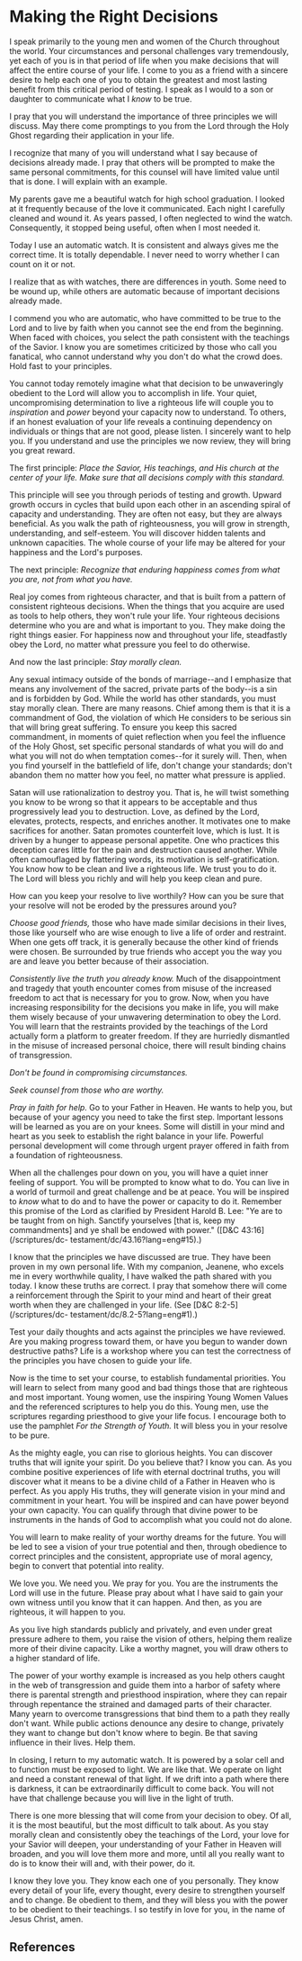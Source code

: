 # Making the Right Decisions

I speak primarily to the young men and women of the Church throughout the
world. Your circumstances and personal challenges vary tremendously, yet each
of you is in that period of life when you make decisions that will affect the
entire course of your life. I come to you as a friend with a sincere desire to
help each one of you to obtain the greatest and most lasting benefit from this
critical period of testing. I speak as I would to a son or daughter to
communicate what I _know_ to be true.

I pray that you will understand the importance of three principles we will
discuss. May there come promptings to you from the Lord through the Holy Ghost
regarding their application in your life.

I recognize that many of you will understand what I say because of decisions
already made. I pray that others will be prompted to make the same personal
commitments, for this counsel will have limited value until that is done. I
will explain with an example.

My parents gave me a beautiful watch for high school graduation. I looked at
it frequently because of the love it communicated. Each night I carefully
cleaned and wound it. As years passed, I often neglected to wind the watch.
Consequently, it stopped being useful, often when I most needed it.

Today I use an automatic watch. It is consistent and always gives me the
correct time. It is totally dependable. I never need to worry whether I can
count on it or not.

I realize that as with watches, there are differences in youth. Some need to
be wound up, while others are automatic because of important decisions already
made.

I commend you who are automatic, who have committed to be true to the Lord and
to live by faith when you cannot see the end from the beginning. When faced
with choices, you select the path consistent with the teachings of the Savior.
I know you are sometimes criticized by those who call you fanatical, who
cannot understand why you don't do what the crowd does. Hold fast to your
principles.

You cannot today remotely imagine what that decision to be unwaveringly
obedient to the Lord will allow you to accomplish in life. Your quiet,
uncompromising determination to live a righteous life will couple you to
_inspiration_ and _power_ beyond your capacity now to understand. To others,
if an honest evaluation of your life reveals a continuing dependency on
individuals or things that are not good, please listen. I sincerely want to
help you. If you understand and use the principles we now review, they will
bring you great reward.

The first principle: _Place the Savior, His teachings, and His church at the
center of your life. Make sure that all decisions comply with this standard._

This principle will see you through periods of testing and growth. Upward
growth occurs in cycles that build upon each other in an ascending spiral of
capacity and understanding. They are often not easy, but they are always
beneficial. As you walk the path of righteousness, you will grow in strength,
understanding, and self-esteem. You will discover hidden talents and unknown
capacities. The whole course of your life may be altered for your happiness
and the Lord's purposes.

The next principle: _Recognize that enduring happiness comes from what you
are, not from what you have._

Real joy comes from righteous character, and that is built from a pattern of
consistent righteous decisions. When the things that you acquire are used as
tools to help others, they won't rule your life. Your righteous decisions
determine who you are and what is important to you. They make doing the right
things easier. For happiness now and throughout your life, steadfastly obey
the Lord, no matter what pressure you feel to do otherwise.

And now the last principle: _Stay morally clean._

Any sexual intimacy outside of the bonds of marriage--and I emphasize that
means any involvement of the sacred, private parts of the body--is a sin and
is forbidden by God. While the world has other standards, you must stay
morally clean. There are many reasons. Chief among them is that it is a
commandment of God, the violation of which He considers to be serious sin that
will bring great suffering. To ensure you keep this sacred commandment, in
moments of quiet reflection when you feel the influence of the Holy Ghost, set
specific personal standards of what you will do and what you will not do when
temptation comes--for it surely will. Then, when you find yourself in the
battlefield of life, don't change your standards; don't abandon them no matter
how you feel, no matter what pressure is applied.

Satan will use rationalization to destroy you. That is, he will twist
something you know to be wrong so that it appears to be acceptable and thus
progressively lead you to destruction. Love, as defined by the Lord, elevates,
protects, respects, and enriches another. It motivates one to make sacrifices
for another. Satan promotes counterfeit love, which is lust. It is driven by a
hunger to appease personal appetite. One who practices this deception cares
little for the pain and destruction caused another. While often camouflaged by
flattering words, its motivation is self-gratification. You know how to be
clean and live a righteous life. We trust you to do it. The Lord will bless
you richly and will help you keep clean and pure.

How can you keep your resolve to live worthily? How can you be sure that your
resolve will not be eroded by the pressures around you?

_Choose good friends,_ those who have made similar decisions in their lives,
those like yourself who are wise enough to live a life of order and restraint.
When one gets off track, it is generally because the other kind of friends
were chosen. Be surrounded by true friends who accept you the way you are and
leave you better because of their association.

_Consistently live the truth you already know._ Much of the disappointment and
tragedy that youth encounter comes from misuse of the increased freedom to act
that is necessary for you to grow. Now, when you have increasing
responsibility for the decisions you make in life, you will make them wisely
because of your unwavering determination to obey the Lord. You will learn that
the restraints provided by the teachings of the Lord actually form a platform
to greater freedom. If they are hurriedly dismantled in the misuse of
increased personal choice, there will result binding chains of transgression.

_Don't be found in compromising circumstances._

_Seek counsel from those who are worthy._

_Pray in faith for help._ Go to your Father in Heaven. He wants to help you,
but because of your agency you need to take the first step. Important lessons
will be learned as you are on your knees. Some will distill in your mind and
heart as you seek to establish the right balance in your life. Powerful
personal development will come through urgent prayer offered in faith from a
foundation of righteousness.

When all the challenges pour down on you, you will have a quiet inner feeling
of support. You will be prompted to know what to do. You can live in a world
of turmoil and great challenge and be at peace. You will be inspired to _know_
what to do and to have the power or capacity to do it. Remember this promise
of the Lord as clarified by President Harold B. Lee: "Ye are to be taught from
on high. Sanctify yourselves [that is, keep my commandments] and ye shall be
endowed with power." ([D&amp;C 43:16](/scriptures/dc-
testament/dc/43.16?lang=eng#15).)

I know that the principles we have discussed are true. They have been proven
in my own personal life. With my companion, Jeanene, who excels me in every
worthwhile quality, I have walked the path shared with you today. I know these
truths are correct. I pray that somehow there will come a reinforcement
through the Spirit to your mind and heart of their great worth when they are
challenged in your life. (See [D&amp;C 8:2-5](/scriptures/dc-
testament/dc/8.2-5?lang=eng#1).)

Test your daily thoughts and acts against the principles we have reviewed. Are
you making progress toward them, or have you begun to wander down destructive
paths? Life is a workshop where you can test the correctness of the principles
you have chosen to guide your life.

Now is the time to set your course, to establish fundamental priorities. You
will learn to select from many good and bad things those that are righteous
and most important. Young women, use the inspiring Young Women Values and the
referenced scriptures to help you do this. Young men, use the scriptures
regarding priesthood to give your life focus. I encourage both to use the
pamphlet _For the Strength of Youth._ It will bless you in your resolve to be
pure.

As the mighty eagle, you can rise to glorious heights. You can discover truths
that will ignite your spirit. Do you believe that? I know you can. As you
combine positive experiences of life with eternal doctrinal truths, you will
discover what it means to be a divine child of a Father in Heaven who is
perfect. As you apply His truths, they will generate vision in your mind and
commitment in your heart. You will be inspired and can have power beyond your
own capacity. You can qualify through that divine power to be instruments in
the hands of God to accomplish what you could not do alone.

You will learn to make reality of your worthy dreams for the future. You will
be led to see a vision of your true potential and then, through obedience to
correct principles and the consistent, appropriate use of moral agency, begin
to convert that potential into reality.

We love you. We need you. We pray for you. You are the instruments the Lord
will use in the future. Please pray about what I have said to gain your own
witness until you know that it can happen. And then, as you are righteous, it
will happen to you.

As you live high standards publicly and privately, and even under great
pressure adhere to them, you raise the vision of others, helping them realize
more of their divine capacity. Like a worthy magnet, you will draw others to a
higher standard of life.

The power of your worthy example is increased as you help others caught in the
web of transgression and guide them into a harbor of safety where there is
parental strength and priesthood inspiration, where they can repair through
repentance the strained and damaged parts of their character. Many yearn to
overcome transgressions that bind them to a path they really don't want. While
public actions denounce any desire to change, privately they want to change
but don't know where to begin. Be that saving influence in their lives. Help
them.

In closing, I return to my automatic watch. It is powered by a solar cell and
to function must be exposed to light. We are like that. We operate on light
and need a constant renewal of that light. If we drift into a path where there
is darkness, it can be extraordinarily difficult to come back. You will not
have that challenge because you will live in the light of truth.

There is one more blessing that will come from your decision to obey. Of all,
it is the most beautiful, but the most difficult to talk about. As you stay
morally clean and consistently obey the teachings of the Lord, your love for
your Savior will deepen, your understanding of your Father in Heaven will
broaden, and you will love them more and more, until all you really want to do
is to know their will and, with their power, do it.

I know they love you. They know each one of you personally. They know every
detail of your life, every thought, every desire to strengthen yourself and to
change. Be obedient to them, and they will bless you with the power to be
obedient to their teachings. I so testify in love for you, in the name of
Jesus Christ, amen.

## References

